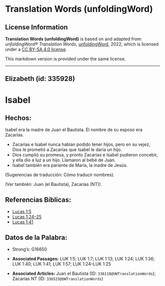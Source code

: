 # Translation Words (unfoldingWord)

## License Information

**Translation Words (unfoldingWord)** is based on and adapted from: _unfoldingWord® Translation Words_, [unfoldingWord](https://unfoldingword.org/utw), 2022, which is licensed under a [CC BY-SA 4.0 license](https://creativecommons.org/licenses/by-sa/4.0/legalcode.en).

This markdown version is provided under the same license.



--------------------------------

## Elizabeth (id: 335928)

Isabel
======

Hechos:
-------

Isabel era la madre de Juan el Bautista. El nombre de su esposo era Zacarías.

* Zacarías e Isabel nunca habían podido tener hijos, pero en su vejez, Dios le prometió a Zacarías que Isabel le daría un hijo.
* Dios cumplió su promesa, y pronto Zacarías e Isabel pudieron concebir, y ella dio a luz a un hijo. Llamaron al bebé de Juan.
* Isabel también era pariente de María, la madre de Jesús.

(Sugerencias de traducción: Cómo traducir nombres).

(Ver también: Juan (el Bautista), Zacarías (NT)).

Referencias Bíblicas:
---------------------

* [Lucas 1:5](https://ref.ly/Luke1:5)
* [Lucas 1:24–25](https://ref.ly/Luke1:24-Luke1:25)
* [Lucas 1:41](https://ref.ly/Luke1:41)

Datos de la Palabra:
--------------------

* Strong’s: G16650

* **Associated Passages:** LUK 1:5; LUK 1:7; LUK 1:13; LUK 1:24; LUK 1:36; LUK 1:40; LUK 1:41; LUK 1:57; LUK 1:24–LUK 1:25
* **Associated Articles:** Juan el Bautista (ID: `336118@UWTranslationWords`); Zacarías NT (ID: `336525@UWTranslationWords`)

